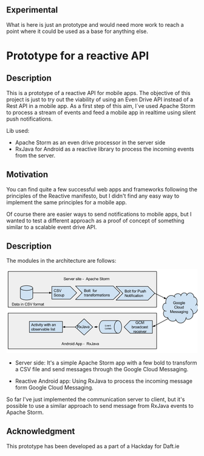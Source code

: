 ## Experimental
What is here is just an prototype and would need more work to reach a point where
it could be used as a base for anything else.

Prototype for a reactive API
============================

## Description

This is a prototype of a reactive API for mobile apps.
The objective of this project is just to try out the viability of using an Even Drive API instead of a Rest API in a mobile app.
As a first step of this aim, I´ve used Apache Storm to process a stream of events and feed a mobile app in realtime using silent push notifications.

Lib used:

* Apache Storm as an even drive processor in the server side
* RxJava for Android as a reactive library to process the incoming events from the server.

## Motivation

You can find quite a few successful web apps and frameworks following the principles of the Reactive manifesto,
 but I didn't find any easy way to implement the same principles for a mobile app.

Of course there are easier ways to send notifications to mobile apps,
 but I wanted to test a different approach as a proof of concept of something similar to a scalable event drive API.

## Description

The modules in the architecture are follows:

![](docs/reactive_api.png)

* Server side: It's a simple Apache Storm app with a few bold to transform a CSV file and send messages through the Google Cloud Messaging.  

* Reactive Android app: Using RxJava to process the incoming message form Google Cloud Messaging.  


So far I've just implemented the communication  server to client, but it's possible to use a similar approach to send message from RxJava events to Apache Storm.


## Acknowledgment

This prototype has been developed as a part of a Hackday for Daft.ie

